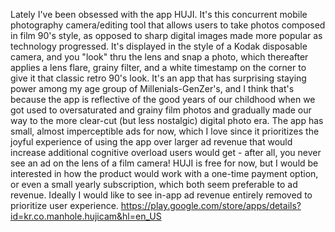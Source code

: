 Lately I've been obsessed with the app HUJI. It's this concurrent mobile photography camera/editing tool that allows users to take photos composed in film 90's style, as opposed to sharp digital images made more popular as technology progressed. It's displayed in the style of a Kodak disposable camera, and you "look" thru the lens and snap a photo, which thereafter applies a lens flare, grainy filter, and a white timestamp on the corner to give it that classic retro 90's look. It's an app that has surprising staying power among my age group of Millenials-GenZer's, and I think that's because the app is reflective of the good years of our childhood when we got used to oversaturated and grainy film photos and gradually made our way to the more clear-cut (but less nostalgic) digital photo era. The app has small, almost imperceptible ads for now, which I love since it prioritizes the joyful experience of using the app over larger ad revenue that would increase additional cognitive overload users would get - after all, you never see an ad on the lens of a film camera! HUJI is free for now, but I would be interested in how the product would work with a one-time payment option, or even a small yearly subscription, which both seem preferable to ad revenue. Ideally I would like to see in-app ad revenue entirely removed to prioritize user experience. 
https://play.google.com/store/apps/details?id=kr.co.manhole.hujicam&hl=en_US
